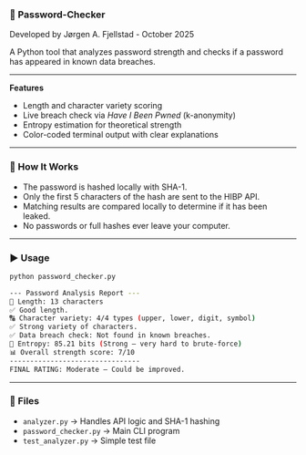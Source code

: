### 🔐 Password-Checker
Developed by Jørgen A. Fjellstad - October 2025

A Python tool that analyzes password strength and checks if a password has appeared in known data breaches.

___________________________________________________________________________________________________________

**Features**
- Length and character variety scoring  
- Live breach check via *Have I Been Pwned* (k-anonymity)  
- Entropy estimation for theoretical strength  
- Color-coded terminal output with clear explanations  

___________________________________________________________________________________________________________

### 🧠 How It Works
- The password is hashed locally with SHA-1.  
- Only the first 5 characters of the hash are sent to the HIBP API.  
- Matching results are compared locally to determine if it has been leaked.  
- No passwords or full hashes ever leave your computer.

___________________________________________________________________________________________________________

### ▶️ Usage
```bash
python password_checker.py

--- Password Analysis Report ---
🔢 Length: 13 characters
✅ Good length.
🔠 Character variety: 4/4 types (upper, lower, digit, symbol)
✅ Strong variety of characters.
✅ Data breach check: Not found in known breaches.
🧮 Entropy: 85.21 bits (Strong — very hard to brute-force)
📊 Overall strength score: 7/10
--------------------------------
FINAL RATING: Moderate — Could be improved.
```
___________________________________________________________________________________________________________

### 🧩 Files
- `analyzer.py`          → Handles API logic and SHA-1 hashing
- `password_checker.py`  → Main CLI program
- `test_analyzer.py`     → Simple test file
